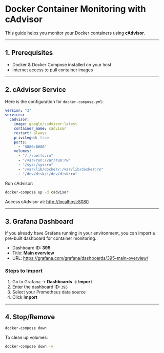 # Docker Container Monitoring with cAdvisor

This guide helps you monitor your Docker containers using **cAdvisor**.

------------------------------------------------------------------------

## 1. Prerequisites

-   Docker & Docker Compose installed on your host
-   Internet access to pull container images

------------------------------------------------------------------------

## 2. cAdvisor Service

Here is the configuration for `docker-compose.yml`:

``` yaml
version: "3"
services:
  cadvisor:
    image: google/cadvisor:latest
    container_name: cadvisor
    restart: always
    privileged: true
    ports:
      - "8080:8080"
    volumes:
      - "/:/rootfs:ro"
      - "/var/run:/var/run:rw"
      - "/sys:/sys:ro"
      - "/var/lib/docker/:/var/lib/docker:ro"
      - "/dev/disk/:/dev/disk:ro"
```

Run cAdvisor:

``` bash
docker-compose up -d cadvisor
```

Access cAdvisor at: <http://localhost:8080>

------------------------------------------------------------------------

## 3. Grafana Dashboard

If you already have Grafana running in your environment, you can import
a pre-built dashboard for container monitoring.

-   Dashboard ID: **395**
-   Title: **Main overview**
-   URL: <https://grafana.com/grafana/dashboards/395-main-overview/>

### Steps to Import

1.  Go to Grafana → **Dashboards → Import**
2.  Enter the dashboard ID: `395`
3.  Select your Prometheus data source
4.  Click **Import**

------------------------------------------------------------------------

## 4. Stop/Remove

``` bash
docker-compose down
```

To clean up volumes:

``` bash
docker-compose down -v
```
